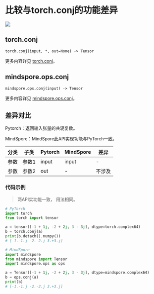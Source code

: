 # 比较与torch.conj的功能差异

<a href="https://gitee.com/mindspore/docs/blob/master/docs/mindspore/source_zh_cn/note/api_mapping/pytorch_diff/conj.md" target="_blank"><img src="https://mindspore-website.obs.cn-north-4.myhuaweicloud.com/website-images/master/resource/_static/logo_source.png"></a>

## torch.conj

``` text
torch.conj(input, *, out=None) -> Tensor
```

更多内容详见 [torch.conj](https://pytorch.org/docs/1.8.1/generated/torch.conj.html)。

## mindspore.ops.conj

``` text
mindspore.ops.conj(input) -> Tensor
```

更多内容详见 [mindspore.ops.conj](https://www.mindspore.cn/docs/zh-CN/master/api_python/ops/mindspore.ops.conj.html)。

## 差异对比

Pytorch：返回输入张量的共轭复数。

MindSpore：MindSpore此API实现功能与PyTorch一致。

| 分类 | 子类  | Pytorch | MindSpore | 差异 |
| ---- | ----- | ------- | --------- | ---- |
| 参数 | 参数1 | input   | input     | -    |
| 参数 | 参数2 | out   | -     | 不涉及    |

### 代码示例

> 两API实功能一致， 用法相同。

```python
# PyTorch
import torch
from torch import tensor

a = tensor([-1 + 1j, -2 + 2j, 3 - 3j], dtype=torch.complex64)
b = torch.conj(a)
print(b.detach().numpy())
# [-1.-1.j -2.-2.j 3.+3.j]

# MindSpore
import mindspore
from mindspore import Tensor
import mindspore.ops as ops

a = Tensor([-1 + 1j, -2 + 2j, 3 - 3j], dtype=mindspore.complex64)
b = ops.conj(a)
print(b)
# [-1.-1.j -2.-2.j 3.+3.j]
```